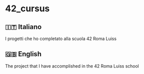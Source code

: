 <h1>42_cursus</h1>

<h2>🇮🇹 Italiano</h2>
I progetti che ho completato alla scuola 42 Roma Luiss

<h2>🇬🇧 English</h2>
The project that I have accomplished in the 42 Roma Luiss school
